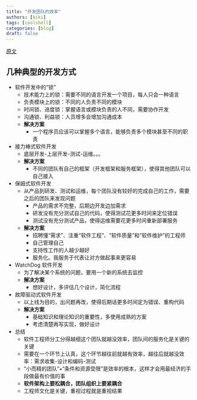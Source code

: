 ```yaml
---
title: "开发团队的效率"
authors: [kiki]
tags: [coolshell]
categories: [blog]
draft: false
---
```


[原文](https://coolshell.cn/articles/11656.html)

## 几种典型的开发方式

- 软件开发中的“锁”
  - 技术能力上的锁：需要不同的语言开发一个项目，每人只会一种语言
  - 负责模块上的锁：不同的人负责不同的模块
  - 时间锁、进度锁：掌握语言或模块负责的人不同，需要协作开发
  - 沟通锁、利益锁：人员增多会增加沟通成本
  - **解决方案**
    - 一个程序员应该可以掌握多个语言，能够负责多个模块甚至不同的职责
- 接力棒式软件开发
  - 底层开发-上层开发-测试-运维。。。
  - **解决方案**
    - 不同的团队有自己的框架（开发框架和服务框架），使得其他团队可以自己接入
- 保姆式软件开发
  - 从产品到研发、测试和运维，每个团队没有较好的完成自己的工作，需要之后的团队来发现问题
    - 产品的需求不完整，后期边开发边加需求
    - 研发没有充分测试自己的代码，使得测试花更多时间来定位错误
    - 测试没有充分测试产品，使得运维需要花更多时间重新部署服务
  - **解决方案**
    - 招聘懂“需求”、注重“软件工程”、“软件质量”和“软件维护”的工程师
    - 自己管理自己
    - 支持性工作的人越少越好
    - 服务化。我服务于代表让对方做起事来更容易
- WatchDog 软件开发
  - 为了解决某个系统的问题，要用一个新的系统去监控
  - **解决方案**
    - 想好设计，多评估几个设计，简化流程
- 故障驱动式软件开发
  - 以上线为目的，出问题再改，使得后期话更多时间定为错误、重构代码
  - **解决方案**
    - 基础知识和理论知识的重要性，多使用成熟的方案
    - 考虑清楚再写实现，做好设计
- 总结
  - 软件工程师分工分得越细这个团队就越没效率，团队间的服务化是关键的关键
  - 需要在一个环节上认真，这个环节越往前就越有效率，越往后就越没效率：需求收集-设计和编码-测试
  - “小而精的团队”+“条件和资源受限”是效率的根本，这样才会用最经济的手段做最有价值的事
  - **软件架构上要松耦合，团队组织上要紧耦合**
  - 工程师文化是关键，重视过程就是重视结果
